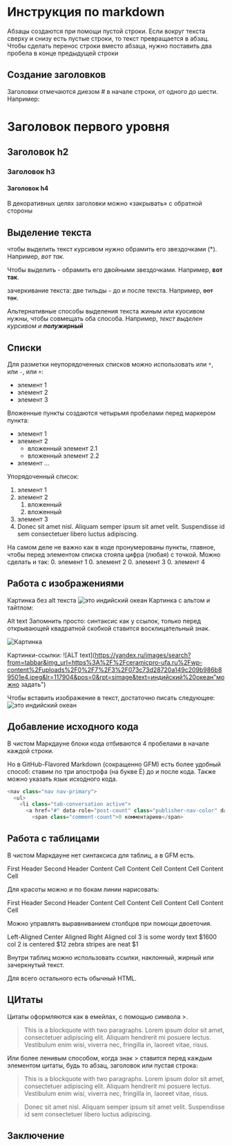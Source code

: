 # Инструкция по markdown

Абзацы создаются при помощи пустой строки. Если вокруг текста сверху и снизу есть пустые строки, то текст превращается в абзац.
Чтобы сделать перенос строки вместо абзаца,
нужно поставить два пробела в конце предыдущей строки

## Создание заголовков
Заголовки отмечаются диезом # в начале строки, от одного до шести. Например:

# Заголовок первого уровня
## Заголовок h2  
### Заголовок h3  
#### Заголовок h4

В декоративных целях заголовки можно «закрывать» с обратной стороны

## Выделение текста
чтобы выделить текст курсивом нужно обрамить его звездочками (*). Например, *вот так*.

Чтобы выделить - обрамить его двойными звездочками. Например, **вот так**.

зачеркивание текста: две тильды `~` до и после текста. Например, ~~вот так~~.

Альтернативные способы выделения текста жиным или куосивом нужны, чтобы совмещать оба способа. Например, _текст выделен курсивом и **полужирный**_

## Списки
Для разметки неупорядоченных списков можно использовать или `*`, или `-`, или `+`:
- элемент 1
- элемент 2
- элемент 3

Вложенные пункты создаются четырьмя пробелами перед маркером пункта:
* элемент 1
* элемент 2
    * вложенный элемент 2.1
    * вложенный элемент 2.2
* элемент ...

Упорядоченный список:
1. элемент 1
2. элемент 2
    1. вложенный
    2. вложенный
3. элемент 3
4. Donec sit amet nisl. Aliquam semper ipsum sit amet velit. Suspendisse id sem consectetuer libero luctus adipiscing.

На самом деле не важно как в коде пронумерованы пункты, главное, чтобы перед элементом списка стояла цифра (любая) с точкой. Можно сделать и так:
0. элемент 1
0. элемент 2
0. элемент 3
0. элемент 4

## Работа с изображениями
Картинка без alt текста
![это индийский океан](1.jpg)
Картинка с альтом и тайтлом:

Alt text
Запомнить просто: синтаксис как у ссылок, только перед открывающей квадратной скобкой ставится восклицательный знак.

![Картинка](https://yandex.ru/images/search?from=tabbar&img_url=https%3A%2F%2Fceramicpro-ufa.ru%2Fwp-content%2Fuploads%2F0%2F7%2F3%2F073c73d28720a149c209b986b89501e4.jpeg&lr=117904&pos=0&rpt=simage&text=индийский%20океан)

Картинки-ссылки: ![ALT text](https://yandex.ru/images/search?from=tabbar&img_url=https%3A%2F%2Fceramicpro-ufa.ru%2Fwp-content%2Fuploads%2F0%2F7%2F3%2F073c73d28720a149c209b986b89501e4.jpeg&lr=117904&pos=0&rpt=simage&text=индийский%20океан"можно задать")

Чтобы вставить изображение в текст, достаточно писать следующее: ![это индийский океан](a.jpg)

## Добавление исходного кода
В чистом Маркдауне блоки кода отбиваются 4 пробелами в начале каждой строки.

Но в GitHub-Flavored Markdown (сокращенно GFM) есть более удобный способ: ставим по три апострофа (на букве Ё) до и после кода. Также можно указать язык исходного кода.
```python
<nav class="nav nav-primary">
  <ul>
    <li class="tab-conversation active">
      <a href="#" data-role="post-count" class="publisher-nav-color" data-nav="conversation">
        <span class="comment-count">0 комментариев</span>
```

## Работа с таблицами
В чистом Маркдауне нет синтаксиса для таблиц, а в GFM есть.

First Header	Second Header
Content Cell	Content Cell
Content Cell	Content Cell

Для красоты можно и по бокам линии нарисовать:

First Header	Second Header
Content Cell	Content Cell
Content Cell	Content Cell

Можно управлять выравниванием столбцов при помощи двоеточия.

Left-Aligned	Center Aligned	Right Aligned
col 3 is	some wordy text	$1600
col 2 is	centered	$12
zebra stripes	are neat	$1

Внутри таблиц можно использовать ссылки, наклонный, жирный или зачеркнутый текст.

Для всего остального есть обычный HTML.

## ЦИтаты 
Цитаты оформляются как в емейлах, с помощью символа >.

>This is a blockquote with two paragraphs. Lorem ipsum dolor sit amet, consectetuer adipiscing elit. Aliquam hendrerit mi posuere lectus. Vestibulum enim wisi, viverra nec, fringilla in, laoreet vitae, risus.

Или более ленивым способом, когда знак > ставится перед каждым элементом цитаты, будь то абзац, заголовок или пустая строка:

>This is a blockquote with two paragraphs. Lorem ipsum dolor sit amet, consectetuer adipiscing elit. Aliquam hendrerit mi posuere lectus. Vestibulum enim wisi, viverra nec, fringilla in, laoreet vitae, risus.

>Donec sit amet nisl. Aliquam semper ipsum sit amet velit. Suspendisse id sem consectetuer libero luctus adipiscing.

## Заключение


